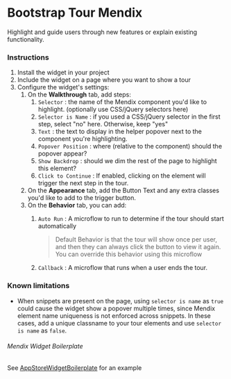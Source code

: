 # Bootstrap Tour Mendix

Highlight and guide users through new features or explain existing functionality.

### Instructions

1. Install the widget in your project
2. Include the widget on a page where you want to show a tour
3. Configure the widget's settings:
    1. On the **Walkthrough** tab, add steps:
        1. `Selector` : the name of the Mendix component you'd like to highlight. (optionally use CSS/jQuery selectors here)
        2. `Selector is Name` : if you used a CSS/jQuery selector in the first step, select "no" here. Otherwise, keep "yes"
        3. `Text` : the text to display in the helper popover next to the component you're highlighting.
        4. `Popover Position` : where (relative to the component) should the popover appear?
        5. `Show Backdrop` : should we dim the rest of the page to highlight this element?
        6. `Click to Continue` : If enabled, clicking on the element will trigger the next step in the tour.
    2. On the **Appearance** tab, add the Button Text and any extra classes you'd like to add to the trigger button.
    3. On the **Behavior** tab, you can add:
        1. `Auto Run` : A microflow to run to determine if the tour should start automatically
            > Default Behavior is that the tour will show once per user, and then they can always click the button to view it again. You can override this behavior using this microflow

        2. `Callback` : A microflow that runs when a user ends the tour.

### Known limitations

+ When snippets are present on the page, using `selector is name` as `true` could cause the widget show a popover multiple times, since Mendix element name uniqueness is not enforced across snippets. In these cases, add a unique classname to your tour elements and use `selector is name` as `false`.

###### Mendix Widget Boilerplate

See [AppStoreWidgetBoilerplate](https://github.com/mendix/AppStoreWidgetBoilerplate/) for an example
